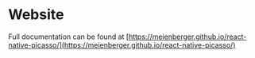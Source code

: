 # Website

Full documentation can be found at [https://meienberger.github.io/react-native-picasso/](https://meienberger.github.io/react-native-picasso/)
